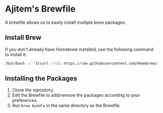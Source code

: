 # Ajitem's Brewfile

A brewfile allows us to easily install multiple brew packages.

## Install Brew

If you don't already have Homebrew installed, use the following command to install it:
```bash
/bin/bash -c "$(curl -fsSL https://raw.githubusercontent.com/Homebrew/install/HEAD/install.sh)"
```

## Installing the Packages

1. Clone the repository.
2. Edit the Brewfile to add/remove the packages according to your preferences.
3. Run `brew bundle` in the same directory as the Brewfile.